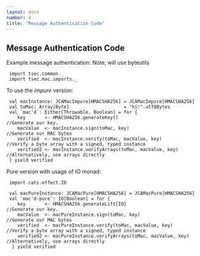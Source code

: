 ```yaml
---
layout: docs
number: 4
title: "Message Authentication Code"
---
```


## Message Authentication Code

Example message authentication: Note, will use byteutils


```tut:silent
 import tsec.common._
 import tsec.mac.imports._
```

To use the _impure_ version:
```tut:silent
 val macInstance: JCAMacImpure[HMACSHA256] = JCAMacImpure[HMACSHA256]
 val toMac: Array[Byte]                    = "hi!".utf8Bytes
 val `mac'd`: Either[Throwable, Boolean] = for {
    key       <- HMACSHA256.generateKey()                       //Generate our key.
    macValue  <- macInstance.sign(toMac, key)                   //Generate our MAC bytes
    verified  <- macInstance.verify(toMac, macValue, key)       //Verify a byte array with a signed, typed instance
    verified2 <- macInstance.verifyArrays(toMac, macValue, key) //Alternatively, use arrays directly
 } yield verified
```

Pure version with usage of IO monad:
```tut:silent
 import cats.effect.IO
 
 val macPureInstance: JCAMacPure[HMACSHA256] = JCAMacPure[HMACSHA256]
 val `mac'd-pure`: IO[Boolean] = for {
    key       <- HMACSHA256.generateLift[IO]                        //Generate our key.
    macValue  <- macPureInstance.sign(toMac, key)                   //Generate our MAC bytes
    verified  <- macPureInstance.verify(toMac, macValue, key)       //Verify a byte array with a signed, typed instance
    verified2 <- macPureInstance.verifyArrays(toMac, macValue, key) //Alternatively, use arrays directly
  } yield verified
  
```